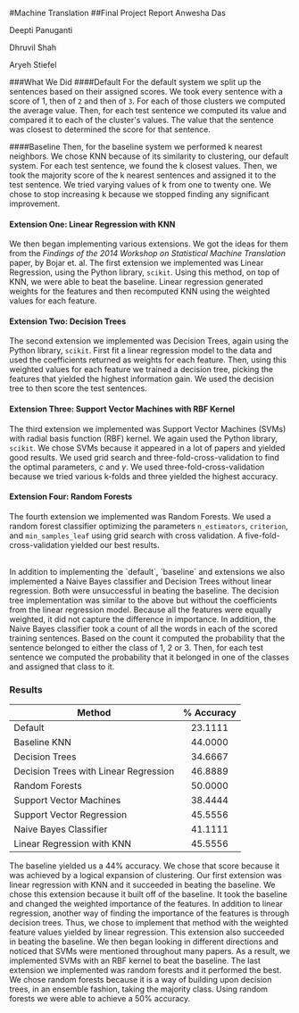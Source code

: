 #Machine Translation
##Final Project Report
Anwesha Das

Deepti Panuganti

Dhruvil Shah

Aryeh Stiefel

###What We Did
####Default
For the default system we split up the sentences based on their assigned scores. We took every sentence with a score of $1$, then of `2` and then of `3`. For each of those clusters we computed the average value. Then, for each test sentence we computed its value and compared it to each of the cluster's values. The value that the sentence was closest to determined the score for that sentence.

####Baseline
Then, for the baseline system we performed k nearest neighbors. We chose KNN because of its similarity to clustering, our default system. For each test sentence, we found the k closest values. Then, we took the majority score of the k nearest sentences and assigned it to the test sentence. We tried varying values of k from one to twenty one. We chose to stop increasing k because we stopped finding any significant improvement.

#### Extension One: Linear Regression with KNN
We then began implementing various extensions. We got the ideas for them from the *Findings of the 2014 Workshop on Statistical Machine Translation* paper, by Bojar et. al. The first extension we implemented was Linear Regression, using the Python library, `scikit`. Using this method, on top of KNN, we were able to beat the baseline. Linear regression generated weights for the features and then recomputed KNN using the weighted values for each feature.

#### Extension Two: Decision Trees
The second extension we implemented was Decision Trees, again using the Python library, `scikit`.  First fit a linear regression model to the data and used the coefficients returned as weights for each feature. Then, using this weighted values for each feature we trained a decision tree, picking the features that yielded the highest information gain. We used the decision tree to then score the test sentences.

#### Extension Three: Support Vector Machines with RBF Kernel
The third extension we implemented was Support Vector Machines (SVMs) with radial basis function (RBF) kernel. We again used the Python library, `scikit`. We chose SVMs because it appeared in a lot of papers and yielded good results. We used grid search and three-fold-cross-validation to find the optimal parameters, $c$ and $\gamma$. We used three-fold-cross-validation because we tried various k-folds and three yielded the highest accuracy.

#### Extension Four: Random Forests
The fourth extension we implemented was Random Forests. We used a random forest classifier optimizing the parameters `n_estimators`, `criterion`, and `min_samples_leaf` using grid search with cross validation. A five-fold-cross-validation yielded our best results.

<br/>
In addition to implementing the `default`, `baseline` and extensions we also implemented a Naive Bayes classifier and Decision Trees without linear regression. Both were unsuccessful in beating the baseline. The decision tree implementation was similar to the above but without the coefficients from the linear regression model. Because all the features were equally weighted, it did not capture the difference in importance. In addition, the Naive Bayes classifier took a count of all the words in each of the scored training sentences. Based on the count it computed the probability that the sentence belonged to either the class of 1, 2 or 3. Then, for each test sentence we computed the probability that it belonged in one of the classes and assigned that class to it.

### Results
|                 Method                	| % Accuracy 	|
|-------------------------------------	|:----------:	|
| Default                               	|   23.1111  	|
| Baseline KNN                          	|   44.0000  	|
| Decision Trees                        	|   34.6667  	|
| Decision Trees with Linear Regression 	|   46.8889  	|
| Random Forests                        	|   50.0000  	|
| Support Vector Machines               	|   38.4444  	|
| Support Vector Regression             	|   45.5556      	|
| Naive Bayes Classifier                	|   41.1111  	|
| Linear Regression with KNN            	|   45.5556  	|

The baseline yielded us a 44% accuracy. We chose that score because it was achieved by a logical expansion of clustering. Our first extension was linear regression with KNN and it succeeded in beating the baseline. We chose this extension because it built off of the baseline. It took the baseline and changed the weighted importance of the features. In addition to linear regression, another way of finding the importance of the features is through decision trees. Thus, we chose to implement that method with the weighted feature values yielded by linear regression. This extension also succeeded in beating the baseline. We then began looking in different directions and noticed that SVMs were mentioned throughout many papers. As a result, we implemented SVMs with an RBF kernel to beat the baseline. The last extension we implemented was random forests and it performed the best. We chose random forests because it is a way of building upon decision trees, in an ensemble fashion, taking the majority class. Using random forests we were able to achieve a 50% accuracy.